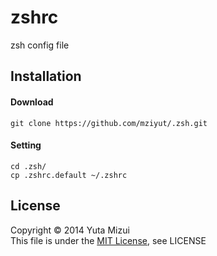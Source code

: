 zshrc
=====

zsh config file 

## Installation
#### Download

	git clone https://github.com/mziyut/.zsh.git
	
#### Setting
	cd .zsh/
	cp .zshrc.default ~/.zshrc
	
## License
Copyright &copy; 2014 Yuta Mizui  
This file is under the [MIT License][MIT], see LICENSE

[MIT]: http://www.opensource.org/licenses/mit-license.php